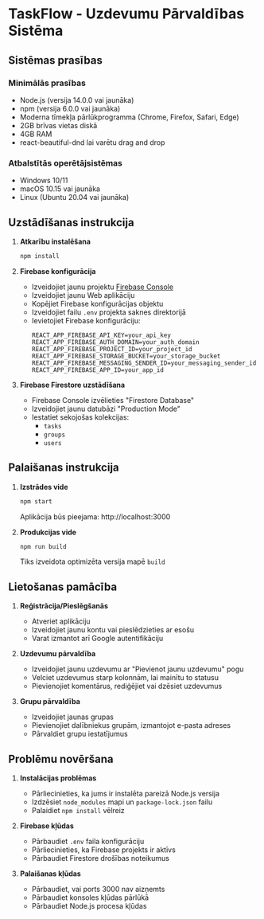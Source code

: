 # TaskFlow - Uzdevumu Pārvaldības Sistēma

## Sistēmas prasības

### Minimālās prasības
- Node.js (versija 14.0.0 vai jaunāka)
- npm (versija 6.0.0 vai jaunāka)
- Moderna tīmekļa pārlūkprogramma (Chrome, Firefox, Safari, Edge)
- 2GB brīvas vietas diskā
- 4GB RAM
- react-beautiful-dnd lai varētu drag and drop

### Atbalstītās operētājsistēmas
- Windows 10/11
- macOS 10.15 vai jaunāka
- Linux (Ubuntu 20.04 vai jaunāka)

## Uzstādīšanas instrukcija

1. **Atkarību instalēšana**
   ```bash
   npm install
   ```

2. **Firebase konfigurācija**
   - Izveidojiet jaunu projektu [Firebase Console](https://console.firebase.google.com/)
   - Izveidojiet jaunu Web aplikāciju
   - Kopējiet Firebase konfigurācijas objektu
   - Izveidojiet failu `.env` projekta saknes direktorijā
   - Ievietojiet Firebase konfigurāciju:
     ```
     REACT_APP_FIREBASE_API_KEY=your_api_key
     REACT_APP_FIREBASE_AUTH_DOMAIN=your_auth_domain
     REACT_APP_FIREBASE_PROJECT_ID=your_project_id
     REACT_APP_FIREBASE_STORAGE_BUCKET=your_storage_bucket
     REACT_APP_FIREBASE_MESSAGING_SENDER_ID=your_messaging_sender_id
     REACT_APP_FIREBASE_APP_ID=your_app_id
     ```

3. **Firebase Firestore uzstādīšana**
   - Firebase Console izvēlieties "Firestore Database"
   - Izveidojiet jaunu datubāzi "Production Mode"
   - Iestatiet sekojošas kolekcijas:
     - `tasks`
     - `groups`
     - `users`

## Palaišanas instrukcija

1. **Izstrādes vide**
   ```bash
   npm start
   ```
   Aplikācija būs pieejama: http://localhost:3000

2. **Produkcijas vide**
   ```bash
   npm run build
   ```
   Tiks izveidota optimizēta versija mapē `build`

## Lietošanas pamācība

1. **Reģistrācija/Pieslēgšanās**
   - Atveriet aplikāciju
   - Izveidojiet jaunu kontu vai pieslēdzieties ar esošu
   - Varat izmantot arī Google autentifikāciju

2. **Uzdevumu pārvaldība**
   - Izveidojiet jaunu uzdevumu ar "Pievienot jaunu uzdevumu" pogu
   - Velciet uzdevumus starp kolonnām, lai mainītu to statusu
   - Pievienojiet komentārus, rediģējiet vai dzēsiet uzdevumus

3. **Grupu pārvaldība**
   - Izveidojiet jaunas grupas
   - Pievienojiet dalībniekus grupām, izmantojot e-pasta adreses
   - Pārvaldiet grupu iestatījumus

## Problēmu novēršana

1. **Instalācijas problēmas**
   - Pārliecinieties, ka jums ir instalēta pareizā Node.js versija
   - Izdzēsiet `node_modules` mapi un `package-lock.json` failu
   - Palaidiet `npm install` vēlreiz

2. **Firebase kļūdas**
   - Pārbaudiet `.env` faila konfigurāciju
   - Pārliecinieties, ka Firebase projekts ir aktīvs
   - Pārbaudiet Firestore drošības noteikumus

3. **Palaišanas kļūdas**
   - Pārbaudiet, vai ports 3000 nav aizņemts
   - Pārbaudiet konsoles kļūdas pārlūkā
   - Pārbaudiet Node.js procesa kļūdas

